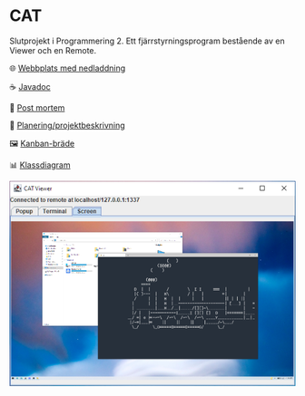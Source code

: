 # CAT

Slutprojekt i Programmering 2. Ett fjärrstyrningsprogram bestående av en Viewer och en Remote.

🌐 [Webbplats med nedladdning](https://marcusbillman.github.io/prg2-final-project/)

☕ [Javadoc](https://marcusbillman.github.io/prg2-final-project/javadoc)

📑 [Post mortem](https://github.com/marcusbillman/prg2-final-project/wiki/Post-mortem)

📑 [Planering/projektbeskrivning](https://github.com/marcusbillman/prg2-final-project/wiki/Planering)

🖼 [Kanban-bräde](https://github.com/marcusbillman/prg2-final-project/projects/1)

📊 [Klassdiagram](https://github.com/marcusbillman/prg2-final-project/blob/main/class-diagram.png?raw=true)

![Screenshot](https://github.com/marcusbillman/prg2-final-project/blob/main/screenshot.png?raw=true)
